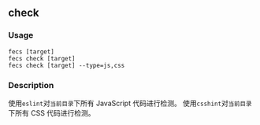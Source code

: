 check
---------
### Usage

    fecs [target]
    fecs check [target]
    fecs check [target] --type=js,css


### Description

使用`eslint`对`当前目录`下所有 JavaScript 代码进行检测。
使用`csshint`对`当前目录`下所有 CSS 代码进行检测。
